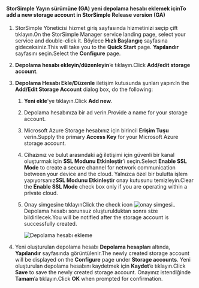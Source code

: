 <!--author=SharS last changed: 9/17/15-->

#### <a name="to-add-a-new-storage-account-in-storsimple-release-version-ga"></a><span data-ttu-id="139d8-101">StorSimple Yayın sürümüne (GA) yeni depolama hesabı eklemek için</span><span class="sxs-lookup"><span data-stu-id="139d8-101">To add a new storage account in StorSimple Release version (GA)</span></span>
1. <span data-ttu-id="139d8-102">StorSimple Yöneticisi hizmet giriş sayfasında hizmetinizi seçip çift tıklayın.</span><span class="sxs-lookup"><span data-stu-id="139d8-102">On the StorSimple Manager service landing page, select your service and double-click it.</span></span> <span data-ttu-id="139d8-103">Böylece **Hızlı Başlangıç** sayfasına gideceksiniz.</span><span class="sxs-lookup"><span data-stu-id="139d8-103">This will take you to the **Quick Start** page.</span></span> <span data-ttu-id="139d8-104">**Yapılandır** sayfasını seçin.</span><span class="sxs-lookup"><span data-stu-id="139d8-104">Select the **Configure** page.</span></span>
2. <span data-ttu-id="139d8-105">**Depolama hesabı ekleyin/düzenleyin**’e tıklayın.</span><span class="sxs-lookup"><span data-stu-id="139d8-105">Click **Add/edit storage account**.</span></span>
3. <span data-ttu-id="139d8-106">**Depolama Hesabı Ekle/Düzenle** iletişim kutusunda şunları yapın:</span><span class="sxs-lookup"><span data-stu-id="139d8-106">In the **Add/Edit Storage Account** dialog box, do the following:</span></span>
   
   1. <span data-ttu-id="139d8-107">**Yeni ekle**'ye tıklayın.</span><span class="sxs-lookup"><span data-stu-id="139d8-107">Click **Add new**.</span></span>
   2. <span data-ttu-id="139d8-108">Depolama hesabınıza bir ad verin.</span><span class="sxs-lookup"><span data-stu-id="139d8-108">Provide a name for your storage account.</span></span>
   3. <span data-ttu-id="139d8-109">Microsoft Azure Storage hesabınız için birincil **Erişim Tuşu** verin.</span><span class="sxs-lookup"><span data-stu-id="139d8-109">Supply the primary **Access Key** for your Microsoft Azure storage account.</span></span>
   4. <span data-ttu-id="139d8-110">Cihazınız ve bulut arasındaki ağ iletişimi için güvenli bir kanal oluşturmak için **SSL Modunu Etkinleştir**’i seçin.</span><span class="sxs-lookup"><span data-stu-id="139d8-110">Select **Enable SSL Mode** to create a secure channel for network communication between your device and the cloud.</span></span> <span data-ttu-id="139d8-111">Yalnızca özel bir bulutta işlem yapıyorsanız**SSL Modunu Etkinleştir** onay kutusunu temizleyin.</span><span class="sxs-lookup"><span data-stu-id="139d8-111">Clear the **Enable SSL Mode** check box only if you are operating within a private cloud.</span></span>
   5. <span data-ttu-id="139d8-112">Onay simgesine tıklayın</span><span class="sxs-lookup"><span data-stu-id="139d8-112">Click the check icon</span></span> ![onay simgesi](./media/storsimple-configure-new-storage-account/HCS_CheckIcon-include.png)<span data-ttu-id="139d8-114">.</span><span class="sxs-lookup"><span data-stu-id="139d8-114">.</span></span> <span data-ttu-id="139d8-115">Depolama hesabı sorunsuz oluşturulduktan sonra size bildirilecek.</span><span class="sxs-lookup"><span data-stu-id="139d8-115">You will be notified after the storage account is successfully created.</span></span>
      
      ![Depolama hesabı ekleme](./media/storsimple-configure-new-storage-account/HCS_AddStorageAccount-include.png)
4. <span data-ttu-id="139d8-117">Yeni oluşturulan depolama hesabı **Depolama hesapları** altında, **Yapılandır** sayfasında görüntülenir.</span><span class="sxs-lookup"><span data-stu-id="139d8-117">The newly created storage account will be displayed on the **Configure** page under **Storage accounts**.</span></span> <span data-ttu-id="139d8-118">Yeni oluşturulan depolama hesabını kaydetmek için **Kaydet**’e tıklayın.</span><span class="sxs-lookup"><span data-stu-id="139d8-118">Click **Save** to save the newly created storage account.</span></span> <span data-ttu-id="139d8-119">Onayınız istendiğinde **Tamam**’a tıklayın.</span><span class="sxs-lookup"><span data-stu-id="139d8-119">Click **OK** when prompted for confirmation.</span></span>

